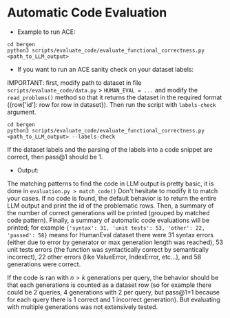 # Automatic Code Evaluation

- Example to run ACE:

```
cd bergen
python3 scripts/evaluate_code/evaluate_functional_correctness.py <path_to_LLM_output>
```

- If you want to run an ACE sanity check on your dataset labels:

IMPORTANT: first, modify path to dataset in file ```scripts/evaluate_code/data.py``` > ```HUMAN_EVAL = ...```
and modify the ```read_problems()``` method so that it returns the dataset in the required format ({row['id']: row for row in dataset}). Then run the script with ```labels-check``` argument.
```
cd bergen
python3 scripts/evaluate_code/evaluate_functional_correctness.py <path_to_LLM_output> --labels-check
```
 If the dataset labels and the parsing of the labels into a code snippet are correct, then pass@1 should be 1. 

 - Output: 

 The matching patterns to find the code in LLM output is pretty basic, it is done in ```evaluation.py > match_code()```
 Don't hesitate to modify it to match your cases. If no code is found, the default behavior is to return the entire LLM output and print the id of the problematic rows. Then, a summary of the number of correct generations will be printed (grouped by matched code pattern). Finally, a summary of automatic code evaluations will be printed; for example ```{'syntax': 31, 'unit tests': 53, 'other': 22, 'passed': 58}``` means for HumanEval dataset there were 31 syntax errors (either due to error by generator or max generation length was reached), 53 unit tests errors (the function was syntactically correct by semantically incorrect), 22 other errors (like ValueError, IndexError, etc...), and 58 generations were correct. 

 If the code is ran with $n > k$ generations per query, the behavior should be that each generations is counted as a dataset row (so for example there could be 2 queries, 4 generations with 2 per query, but pass@1=1 because for each query there is 1 correct and 1 incorrect generation). But evaluating with multiple generations was not extensively tested.  